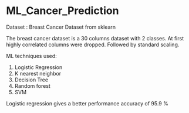 # ML_Cancer_Prediction
Dataset : Breast Cancer Dataset from sklearn

The breast cancer dataset is a 30 columns dataset with 2 classes.
At first highly correlated columns were dropped. Followed by standard scaling.

ML techniques used: 
1. Logistic Regression
2. K nearest neighbor
3. Decision Tree
4. Random forest
5. SVM

Logistic regression gives a better performance accuracy of 95.9 %

